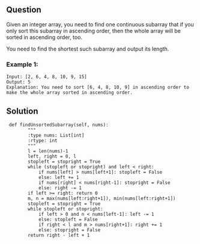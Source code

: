 ## Question
Given an integer array, you need to find one continuous subarray that if you only sort this subarray in ascending order, then the whole array will be sorted in ascending order, too.

You need to find the shortest such subarray and output its length.

### Example 1:
```
Input: [2, 6, 4, 8, 10, 9, 15]
Output: 5
Explanation: You need to sort [6, 4, 8, 10, 9] in ascending order to make the whole array sorted in ascending order.
```

## Solution

```
 def findUnsortedSubarray(self, nums):
        """
        :type nums: List[int]
        :rtype: int
        """
        l = len(nums)-1
        left, right = 0, l
        stopleft = stopright = True
        while (stopleft or stopright) and left < right:
            if nums[left] > nums[left+1]: stopleft = False
            else: left += 1
            if nums[right] < nums[right-1]: stopright = False
            else: right -= 1
        if left >= right: return 0
        m, n = max(nums[left:right+1]), min(nums[left:right+1])
        stopleft = stopright = True
        while stopleft or stopright:
            if left > 0 and n < nums[left-1]: left -= 1
            else: stopleft = False
            if right < l and m > nums[right+1]: right += 1
            else: stopright = False
        return right - left + 1
        
```